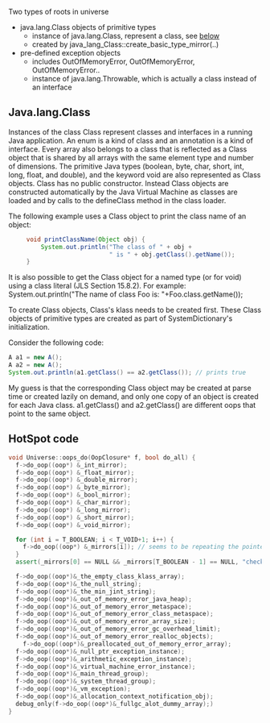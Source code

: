 Two types of roots in universe
- java.lang.Class objects of primitive types
  - instance of java.lang.Class, represent a class, see [below](#Java.lang.Class)
  - created by java_lang_Class::create_basic_type_mirror(..)
- pre-defined exception objects
  - includes OutOfMemoryError, OutOfMemoryError, OutOfMemoryError..
  - instance of java.lang.Throwable, which is actually a class instead of an interface

## Java.lang.Class
Instances of the class Class represent classes and interfaces in a running Java application. An enum is a kind of class and an annotation is a kind of interface. Every array also belongs to a class that is reflected as a Class object that is shared by all arrays with the same element type and number of dimensions. The primitive Java types (boolean, byte, char, short, int, long, float, and double), and the keyword void are also represented as Class objects.
Class has no public constructor. Instead Class objects are constructed automatically by the Java Virtual Machine as classes are loaded and by calls to the defineClass method in the class loader.

The following example uses a Class object to print the class name of an object:
```Java
     void printClassName(Object obj) {
         System.out.println("The class of " + obj +
                            " is " + obj.getClass().getName());
     }
```
It is also possible to get the Class object for a named type (or for void) using a class literal (JLS Section 15.8.2). For example:
System.out.println("The name of class Foo is: "+Foo.class.getName());

To create Class objects, Class's klass needs to be created first. These Class objects of primitive types are created as part of SystemDictionary's initialization.

Consider the following code:

```Java
A a1 = new A();  
A a2 = new A();
System.out.println(a1.getClass() == a2.getClass()); // prints true
```
My guess is that the corresponding Class object may be created at parse time or created lazily on demand, and only one copy of an object is created for each Java class. a1.getClass() and a2.getClass() are different oops that point to the same object.

## HotSpot code
```c++
void Universe::oops_do(OopClosure* f, bool do_all) {  
  f->do_oop((oop*) &_int_mirror);
  f->do_oop((oop*) &_float_mirror);
  f->do_oop((oop*) &_double_mirror);
  f->do_oop((oop*) &_byte_mirror);
  f->do_oop((oop*) &_bool_mirror);
  f->do_oop((oop*) &_char_mirror);
  f->do_oop((oop*) &_long_mirror);
  f->do_oop((oop*) &_short_mirror);
  f->do_oop((oop*) &_void_mirror);

  for (int i = T_BOOLEAN; i < T_VOID+1; i++) {
    f->do_oop((oop*) &_mirrors[i]); // seems to be repeating the pointers above
  }
  assert(_mirrors[0] == NULL && _mirrors[T_BOOLEAN - 1] == NULL, "checking");

  f->do_oop((oop*)&_the_empty_class_klass_array);
  f->do_oop((oop*)&_the_null_string);
  f->do_oop((oop*)&_the_min_jint_string);
  f->do_oop((oop*)&_out_of_memory_error_java_heap);
  f->do_oop((oop*)&_out_of_memory_error_metaspace);
  f->do_oop((oop*)&_out_of_memory_error_class_metaspace);
  f->do_oop((oop*)&_out_of_memory_error_array_size);
  f->do_oop((oop*)&_out_of_memory_error_gc_overhead_limit);
  f->do_oop((oop*)&_out_of_memory_error_realloc_objects);
    f->do_oop((oop*)&_preallocated_out_of_memory_error_array);
  f->do_oop((oop*)&_null_ptr_exception_instance);
  f->do_oop((oop*)&_arithmetic_exception_instance);
  f->do_oop((oop*)&_virtual_machine_error_instance);
  f->do_oop((oop*)&_main_thread_group);
  f->do_oop((oop*)&_system_thread_group);
  f->do_oop((oop*)&_vm_exception);
  f->do_oop((oop*)&_allocation_context_notification_obj);
  debug_only(f->do_oop((oop*)&_fullgc_alot_dummy_array);)
}

```



